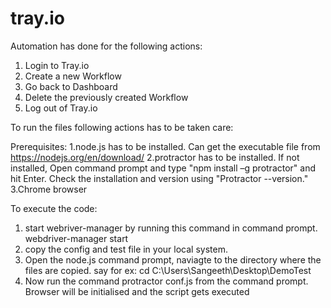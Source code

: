 # tray.io

Automation has done for the following actions:
1. Login to Tray.io
2. Create a new Workflow
3. Go back to Dashboard
4. Delete the previously created Workflow
5. Log out of Tray.io

To run the files following actions has to be taken care:

Prerequisites:
1.node.js has to be installed. Can get the executable file from https://nodejs.org/en/download/
2.protractor has to be installed. If not installed, Open command prompt and type  "npm install –g protractor" and hit Enter.
Check the installation and version using "Protractor --version."
3.Chrome browser

To execute the code:
1. start webriver-manager by running this command in command prompt.
webdriver-manager start
2. copy the config and test file in your local system.
3. Open the node.js command prompt, naviagte to the directory where the files are copied. 
say for ex: cd C:\Users\Sangeeth\Desktop\DemoTest
4. Now run the command protractor conf.js from the command prompt.
Browser will be initialised and the script gets executed
